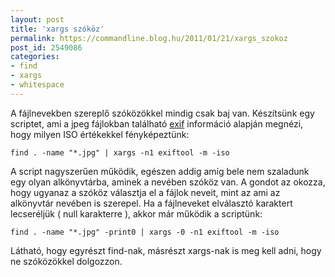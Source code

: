 ```yaml
---
layout: post
title: 'xargs szóköz'
permalink: https://commandline.blog.hu/2011/01/21/xargs_szokoz
post_id: 2549086
categories: 
- find
- xargs
- whitespace
---
```


A fájlnevekben szereplő szóközökkel mindig csak baj van. Készítsünk egy scriptet, ami a jpeg fájlokban található 
[exif](http://commandline.blog.hu/2010/05/14/exiftool) információ alapján megnézi, hogy milyen ISO értékekkel fényképeztünk: 
```
find . -name "*.jpg" | xargs -n1 exiftool -m -iso
``` 
A script nagyszerűen működik, egészen addig amíg bele nem szaladunk egy olyan alkönyvtárba, aminek a nevében szóköz van. A gondot az okozza, hogy ugyanaz a szóköz választja el a fájlok neveit, mint az ami az alkönyvtár nevében is szerepel. Ha a fájlneveket elválasztó karaktert lecseréljük ( null karakterre ), akkor már működik a scriptünk: 
```
find . -name "*.jpg" -print0 | xargs -0 -n1 exiftool -m -iso
``` 
Látható, hogy egyrészt find-nak, másrészt xargs-nak is meg kell adni, hogy ne szóközökkel dolgozzon.
